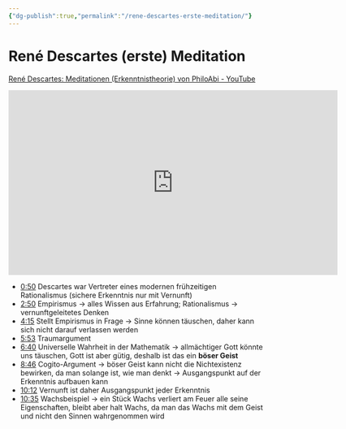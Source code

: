 ```yaml
---
{"dg-publish":true,"permalink":"/rene-descartes-erste-meditation/"}
---
```


# René  Descartes (erste) Meditation
[René Descartes: Meditationen (Erkenntnistheorie) von PhiloAbi - YouTube](https://www.youtube.com/watch?v=tGDIxGo1wV8)
<iframe width="648,05" height="364,65" src="https://www.youtube.com/embed/tGDIxGo1wV8" title="René Descartes: Meditationen (Erkenntnistheorie) - PhiloAbi" frameborder="0" allow="accelerometer; autoplay; clipboard-write; encrypted-media; gyroscope; picture-in-picture; web-share" referrerpolicy="strict-origin-when-cross-origin" allowfullscreen></iframe>

- [0:50](https://youtu.be/tGDIxGo1wV8?t=50) Descartes war Vertreter eines modernen frühzeitigen Rationalismus (sichere Erkenntnis nur mit Vernunft)
- [2:50](https://youtu.be/tGDIxGo1wV8?t=170) Empirismus → alles Wissen aus Erfahrung; Rationalismus → vernunftgeleitetes Denken
- [4:15](https://youtu.be/tGDIxGo1wV8?t=255) Stellt Empirismus in Frage → Sinne können täuschen, daher kann sich nicht darauf verlassen werden
- [5:53](https://youtu.be/tGDIxGo1wV8?t=354) Traumargument
- [6:40](https://youtu.be/tGDIxGo1wV8?t=400) Universelle Wahrheit in der Mathematik → allmächtiger Gott könnte uns täuschen, Gott ist aber gütig, deshalb ist das ein **böser Geist**
- [8:46](https://youtu.be/tGDIxGo1wV8?t=526) Cogito-Argument → böser Geist kann nicht die Nichtexistenz bewirken, da man solange ist, wie man denkt → Ausgangspunkt auf der Erkenntnis aufbauen kann
- [10:12](https://youtu.be/tGDIxGo1wV8?t=612) Vernunft ist daher Ausgangspunkt jeder Erkenntnis
- [10:35](https://youtu.be/tGDIxGo1wV8?t=636) Wachsbeispiel → ein Stück Wachs verliert am Feuer alle seine Eigenschaften, bleibt aber halt Wachs, da man das Wachs mit dem Geist und nicht den Sinnen wahrgenommen wird